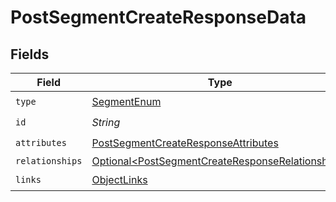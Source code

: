# PostSegmentCreateResponseData


## Fields

| Field                                                                                                                  | Type                                                                                                                   | Required                                                                                                               | Description                                                                                                            |
| ---------------------------------------------------------------------------------------------------------------------- | ---------------------------------------------------------------------------------------------------------------------- | ---------------------------------------------------------------------------------------------------------------------- | ---------------------------------------------------------------------------------------------------------------------- |
| `type`                                                                                                                 | [SegmentEnum](../../models/components/SegmentEnum.md)                                                                  | :heavy_check_mark:                                                                                                     | N/A                                                                                                                    |
| `id`                                                                                                                   | *String*                                                                                                               | :heavy_check_mark:                                                                                                     | N/A                                                                                                                    |
| `attributes`                                                                                                           | [PostSegmentCreateResponseAttributes](../../models/components/PostSegmentCreateResponseAttributes.md)                  | :heavy_check_mark:                                                                                                     | N/A                                                                                                                    |
| `relationships`                                                                                                        | [Optional\<PostSegmentCreateResponseRelationships>](../../models/components/PostSegmentCreateResponseRelationships.md) | :heavy_minus_sign:                                                                                                     | N/A                                                                                                                    |
| `links`                                                                                                                | [ObjectLinks](../../models/components/ObjectLinks.md)                                                                  | :heavy_check_mark:                                                                                                     | N/A                                                                                                                    |